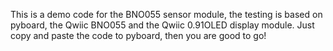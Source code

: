 This is a demo code for the BNO055 sensor module, the testing is based on pyboard, the Qwiic BNO055 and the Qwiic 0.91OLED display module. Just copy and paste the code to pyboard, then you are good to go!
